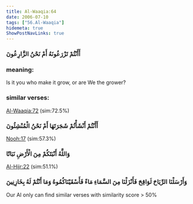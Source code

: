 ```yaml
---
title: Al-Waaqia:64
date: 2006-07-10
tags: ["56.Al-Waaqia"]
hidemeta: true 
ShowPostNavLinks: true 
---
```

### أَأَنْتُمْ تَزْرَعُونَهُ أَمْ نَحْنُ الزَّارِعُونَ
### meaning: 
Is it you who make it grow, or are We the grower?
### similar verses: 

[Al-Waaqia:72](/56/72) (sim:72.5%)

### أَأَنْتُمْ أَنْشَأْتُمْ شَجَرَتَهَا أَمْ نَحْنُ الْمُنْشِئُونَ

[Nooh:17](/71/17) (sim:57.3%)

### وَاللَّهُ أَنْبَتَكُمْ مِنَ الْأَرْضِ نَبَاتًا

[Al-Hijr:22](/15/22) (sim:51.1%)

### وَأَرْسَلْنَا الرِّيَاحَ لَوَاقِحَ فَأَنْزَلْنَا مِنَ السَّمَاءِ مَاءً فَأَسْقَيْنَاكُمُوهُ وَمَا أَنْتُمْ لَهُ بِخَازِنِينَ

Our AI only can find similar verses with similarity score > 50% 

